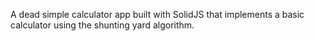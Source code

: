 A dead simple calculator app built with SolidJS that implements a basic calculator using the shunting yard algorithm.
